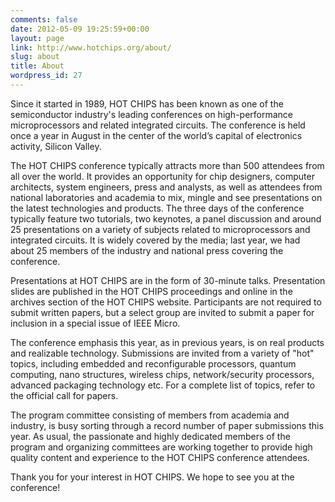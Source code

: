 ```yaml
---
comments: false
date: 2012-05-09 19:25:59+00:00
layout: page
link: http://www.hotchips.org/about/
slug: about
title: About
wordpress_id: 27
---
```

Since it started in 1989, HOT CHIPS has been known as one of the semiconductor industry's leading conferences on high-performance microprocessors and related integrated circuits. The conference is held once a year in August in the center of the world’s capital of electronics activity, Silicon Valley.

The HOT CHIPS conference typically attracts more than 500 attendees from all over the world. It provides an opportunity for chip designers, computer architects, system engineers, press and analysts, as well as attendees from national laboratories and academia to mix, mingle and see presentations on the latest technologies and products. The three days of the conference typically feature two tutorials, two keynotes, a panel discussion and around 25 presentations on a variety of subjects related to microprocessors and integrated circuits. It is widely covered by the media; last year, we had about 25 members of the industry and national press covering the conference.

Presentations at HOT CHIPS are in the form of 30-minute talks. Presentation slides are published in the HOT CHIPS proceedings and online in the archives section of the HOT CHIPS website. Participants are not required to submit written papers, but a select group are invited to submit a paper for inclusion in a special issue of IEEE Micro.

The conference emphasis this year, as in previous years, is on real products and realizable technology. Submissions are invited from a variety of "hot" topics, including embedded and reconfigurable processors, quantum computing, nano structures, wireless chips, network/security processors, advanced packaging technology etc. For a complete list of topics, refer to the official call for papers.

The program committee consisting of members from academia and industry, is busy sorting through a record number of paper submissions this year. As usual, the passionate and highly dedicated members of the program and organizing committees are working together to provide high quality content and experience to the HOT CHIPS conference attendees.

Thank you for your interest in HOT CHIPS. We hope to see you at the conference!		
